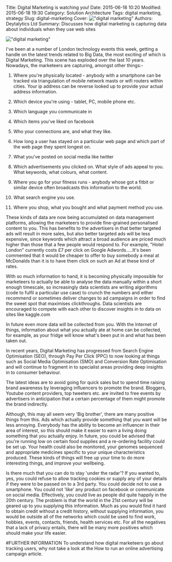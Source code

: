 Title: Digital Marketing is watching you!
Date: 2015-06-18 10:20
Modified: 2015-06-18 19:30
Category: Solution Architecture
Tags: digital marketing, strategy
Slug: digital-marketing
Cover: !["digital marketing"](https://media-exp1.licdn.com/dms/image/C4E12AQHkYdy0lTIMAQ/article-cover_image-shrink_423_752/0?e=1604534400&v=beta&t=2THNiVJRKhZmCK43PhU_TnWnLopSB4XILwhGUASh50E)
Authors: Deytalytics Ltd
Summary: Discusses how digital marketing is capturing data about individuals when they use web sites

!["digital marketing"](https://media-exp1.licdn.com/dms/image/C4E12AQHkYdy0lTIMAQ/article-cover_image-shrink_423_752/0?e=1604534400&v=beta&t=2THNiVJRKhZmCK43PhU_TnWnLopSB4XILwhGUASh50E)

I've been at a number of London technology events this week, getting a handle on the latest trends related to Big Data, the most exciting of which is Digital Marketing. This scene has exploded over the last 10 years. Nowadays, the marketeers are capturing, amongst other things:-

1. Where you're physically located - anybody with a smartphone can be tracked via triangulation of mobile network masts or wifi routers within cities. Your ip address can be reverse looked up to provide your actual address information.

2. Which device you're using - tablet, PC, mobile phone etc.

3. Which language you communicate in

4. Which items you've liked on facebook

5. Who your connections are, and what they like.

6. How long a user has stayed on a particular web page and which part of the web page they spent longest on.

7. What you've posted on social media like twitter

8. Which advertisements you clicked on. What style of ads appeal to you. What keywords, what colours, what content.

9. Where you go for your fitness runs - anybody whose got a fitbit or similar device often broadcasts this information to the world.

10. What search engine you use.

11. Where you shop, what you bought and what payment method you use.

These kinds of data are now being accumulated on data management platforms, allowing the marketeers to provide fine-grained personalised content to you. This has benefits to the advertisers in that better targeted ads will result in more sales, but also better targeted ads will be less expensive, since keywords which attract a broad audience are priced much higher than those that a few people would respond to. For example, "Hotel London" currently costs £7 per click on Google Adwords.....It's been commented that it would be cheaper to offer to buy somebody a meal at McDonalds than it is to have them click on such an Ad at these kind of rates.

With so much information to hand, it is becoming physically impossible for marketeers to actually be able to analyse the data manually within a short enough timescale, so increasingly data scientists are writing algorithms (code to fulfil a particular use case) to crunch the numbers and either recommend or sometimes deliver changes to ad campaigns in order to find the sweet spot that maximises clickthroughs. Data scientists are encouraged to compete with each other to discover insights in to data on sites like kaggle.com

In future even more data will be collected from you. With the Internet of things, information about what you actually ate at home can be collected, for example, as your fridge will know what's been put in and what has been taken out.

In recent years, Digital Marketing has progressed from Search Engine Optimisation (SEO), through Pay Per Click (PPC)  to now looking at things such as Social Media Optimisation (SMO) and Conversion Rate Optimisation and will continue to fragment in to specialist areas providing deep insights in to consumer behaviour. 

The latest ideas are to avoid going for quick sales but to spend time raising brand awareness by leveraging influencers to promote the brand. Bloggers, Youtube content providers, top tweeters etc. are invited to free events by advertisers in anticipation that a certain percentage of them might promote the brand indirectly.

Although, this may all seem very 'Big brother', there are many positive things from this. Ads which actually provide something that you want will be less annoying. Everybody has the ability to become an influencer in their area of interest, so this should make it easier to earn a living doing something that you actually enjoy. In future, you could be advised that you're running low on certain food supplies and a re-ordering facility could be set up.  Your health could also be monitored, your genomes sequenced and appropriate medicines specific to your unique characteristics produced. These kinds of things will free up your time to do more interesting things, and improve your wellbeing.

Is there much that you can do to stay 'under the radar'? If you wanted to, yes, you could refuse to allow tracking cookies  or supply any of your details if they were to be passed on to a 3rd party. You could decide not to use a smartphone. You could not 'like' any product on facebook or communicate on social media. Effectively, you could live as people did quite happily in the 20th century. The problem is that the world in the 21st century will be geared up to you supplying this information. Much as you would find it hard to obtain credit without a credit history, without supplying information, you would be outside all of the networks which could be used to find work, hobbies, events, contacts, friends, health services etc. For all the negatives that a lack of privacy entails, there will be many more positives which should make your life easier.

#FURTHER INFORMATION
To understand how digital marketeers go about tracking users, why not take a look at the How to run an online advertising campaign article.